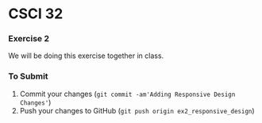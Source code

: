 # CSCI 32 #

### Exercise 2 ###

We will be doing this exercise together in class.

### To Submit ###

1. Commit your changes (`git commit -am'Adding Responsive Design Changes'`)
2. Push your changes to GitHub (`git push origin ex2_responsive_design`)
